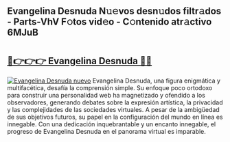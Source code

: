 ## Evangelina Desnuda N𝚞𝚎vos desn𝚞dos filtr𝚊dos - Parts-VhV F𝚘tos vid𝚎o - C𝚘ntenido atr𝚊ctivo 6MJuB

# <h2><a href="http://mb83i4.tromn.icu/?c=Evangelina+Desnuda">🔗👉👉👉 Evangelina Desnuda 🔗🔗</a></h2>

[![Evangelina Desnuda nuevo](https://i.imgur.com/pEAQMta.gif)](http://mb83i4.tromn.icu/?c=Evangelina+Desnuda)
Evangelina Desnuda, una figura enigmática y multifacética, desafía la comprensión simple. Su enfoque poco ortodoxo para construir una personalidad web ha magnetizado y ofendido a los observadores, generando debates sobre la expresión artística, la privacidad y las complejidades de las sociedades virtuales. A pesar de la ambigüedad de sus objetivos futuros, su papel en la configuración del mundo en línea es innegable. Con una dedicación inquebrantable y un encanto innegable, el progreso de Evangelina Desnuda en el panorama virtual es imparable.
